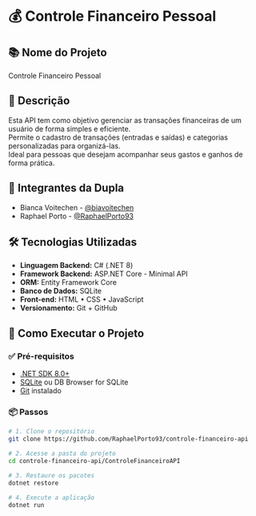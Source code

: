 # 💰 Controle Financeiro Pessoal

## 📚 Nome do Projeto
Controle Financeiro Pessoal

## 🧾 Descrição
Esta API tem como objetivo gerenciar as transações financeiras de um usuário de forma simples e eficiente.  
Permite o cadastro de transações (entradas e saídas) e categorias personalizadas para organizá-las.  
Ideal para pessoas que desejam acompanhar seus gastos e ganhos de forma prática.

## 👥 Integrantes da Dupla
- Bianca Voitechen - [@biavoitechen](https://github.com/biavoitechen)  
- Raphael Porto - [@RaphaelPorto93](https://github.com/RaphaelPorto93)

## 🛠️ Tecnologias Utilizadas

- **Linguagem Backend:** C# (.NET 8)
- **Framework Backend:** ASP.NET Core - Minimal API  
- **ORM:** Entity Framework Core  
- **Banco de Dados:** SQLite  
- **Front-end:** HTML • CSS • JavaScript  
- **Versionamento:** Git + GitHub

## 🚀 Como Executar o Projeto

### ✅ Pré-requisitos
- [.NET SDK 8.0+](https://dotnet.microsoft.com/download)
- [SQLite](https://www.sqlite.org/download.html) ou DB Browser for SQLite
- [Git](https://git-scm.com/) instalado

### 📦 Passos

```bash
# 1. Clone o repositório
git clone https://github.com/RaphaelPorto93/controle-financeiro-api

# 2. Acesse a pasta do projeto
cd controle-financeiro-api/ControleFinanceiroAPI

# 3. Restaure os pacotes
dotnet restore

# 4. Execute a aplicação
dotnet run
